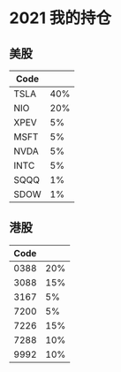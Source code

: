 # 2021 我的持仓

## 美股

|Code	| 	|
|------------- |----------- |
|TSLA |40% |
|NIO |20% |
|XPEV |5% |
|MSFT |5% |
|NVDA |5% |
|INTC |5% |
|SQQQ |1% |
|SDOW |1% |

## 港股

|Code	| 	|
|------------- |----------- |
|0388 |20% |
|3088 |15% |
|3167 |5% |
|7200 |5% |
|7226 |15% |
|7288 |10% |
|9992 |10% |

